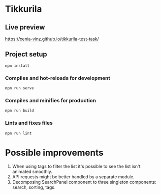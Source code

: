 # Tikkurila

## Live preview
https://xenia-vinz.github.io/tikkurila-test-task/

## Project setup
```
npm install
```

### Compiles and hot-reloads for development
```
npm run serve
```

### Compiles and minifies for production
```
npm run build
```

### Lints and fixes files
```
npm run lint
```

# Possible improvements

1) When using tags to filter the list it's possible to see the list isn't animated smoothly.
2) API requests might be better handled by a separate module.
3) Decomposing SearchPanel component to three singleton components: search, sorting, tags.
